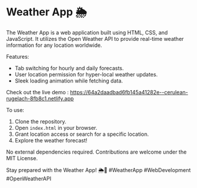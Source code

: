 # Weather App 🌦️

The Weather App is a web application built using HTML, CSS, and JavaScript. It utilizes the Open Weather API to provide real-time weather information for any location worldwide.

Features:
- Tab switching for hourly and daily forecasts.
- User location permission for hyper-local weather updates.
- Sleek loading animation while fetching data.

Check out the live demo : https://64a2daadbad6fb145a41282e--cerulean-rugelach-8fb8c1.netlify.app

To use:
1. Clone the repository.
2. Open `index.html` in your browser.
3. Grant location access or search for a specific location.
4. Explore the weather forecast!

No external dependencies required. Contributions are welcome under the MIT License.

Stay prepared with the Weather App! 🌦️🌈 #WeatherApp #WebDevelopment #OpenWeatherAPI
